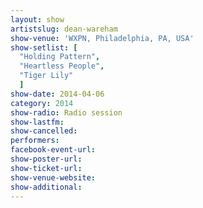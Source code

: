 ```yaml
---
layout: show
artistslug: dean-wareham
show-venue: 'WXPN, Philadelphia, PA, USA'
show-setlist: [
  "Holding Pattern",
  "Heartless People",
  "Tiger Lily"
  ]
show-date: 2014-04-06
category: 2014
show-radio: Radio session
show-lastfm: 
show-cancelled: 
performers: 
facebook-event-url: 
show-poster-url: 
show-ticket-url: 
show-venue-website: 
show-additional: 
---
```



